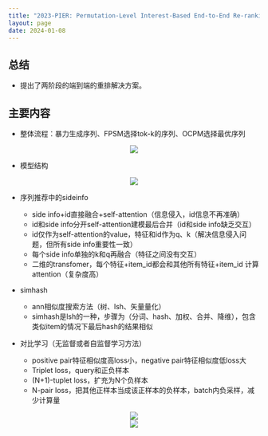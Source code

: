 ```yaml
---
title: "2023-PIER: Permutation-Level Interest-Based End-to-End Re-ranking Framework in E-commerce"
layout: page
date: 2024-01-08
---
```


## 总结

- 提出了两阶段的端到端的重排解决方案。

## 主要内容

- 整体流程：暴力生成序列、FPSM选择tok-k的序列、OCPM选择最优序列
<div style="text-align: center"><img src="/wiki/attach/images/PIER-01.png" style="max-width:600px"></div>

- 模型结构
<div style="text-align: center"><img src="/wiki/attach/images/PIER-02.png" style="max-width:800px"></div>

- 序列推荐中的sideinfo

  - side info+id直接融合+self-attention（信息侵入，id信息不再准确）
  - id和side info分开self-attention建模最后合并（id和side info缺乏交互）
  - id仅作为self-attention的value，特征和id作为q、k（解决信息侵入问题，但所有side info重要性一致）
  - 每个side info单独的k和q再融合（特征之间没有交互）
  - 二维的transfomer，每个特征+item_id都会和其他所有特征+item_id 计算attention（复杂度高）


- simhash
  - ann相似度搜索方法（树、lsh、矢量量化）
  - simhash是lsh的一种，步骤为（分词、hash、加权、合并、降维），包含类似item的情况下最后hash的结果相似


- 对比学习（无监督或者自监督学习方法）
  - positive pair特征相似度高loss小，negative pair特征相似度低loss大
  - Triplet loss，query和正负样本
  - (N+1)-tuplet loss，扩充为N个负样本
  - N-pair loss，把其他正样本当成该正样本的负样本，batch内负采样，减少计算量

<div style="text-align: center"><img src="/wiki/attach/images/PIER-03.png" style="max-width:800px"></div>
<div style="text-align: center"><img src="/wiki/attach/images/PIER-04.png" style="max-width:800px"></div>